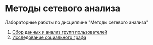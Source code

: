 # Методы сетевого анализа

Лабораторные работы по дисциплине "Методы сетевого анализа"

1. [Сбор данных и анализ групп пользователей](L1_DataMining/README.md)
2. [Исследование социального графа](L2_SocialGraph/README.md)